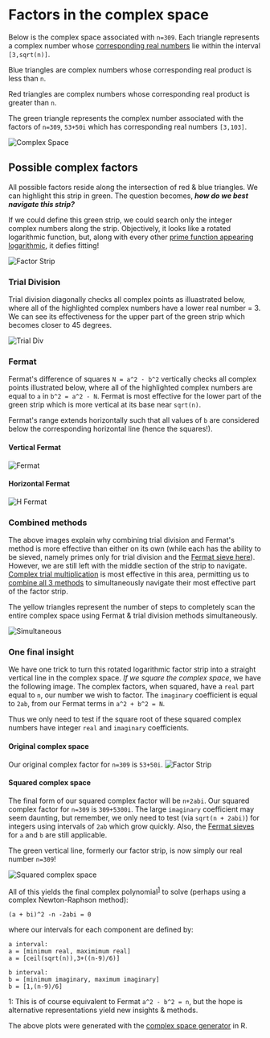 # Factors in the complex space

Below is the complex space associated with `n=309`.  Each triangle represents a complex number whose [corresponding real numbers](https://github.com/OVVO-Financial/Number-Theory/blob/master/Number%20Theory%20Papers/i.pdf) lie within the interval `[3,sqrt(n)]`.

Blue triangles are complex numbers whose corresponding real product is less than `n`.

Red triangles are complex numbers whose corresponding real product is greater than `n`.

The green triangle represents the complex number associated with the factors of `n=309`, `53+50i` which has corresponding real numbers `[3,103]`.

![Complex Space](https://github.com/OVVO-Financial/Number-Theory/blob/master/Images/Complex%20plane.png)

## Possible complex factors
All possible factors reside along the intersection of red & blue triangles.  We can highlight this strip in green.  The question becomes, ***how do we best navigate this strip?***

If we could define this green strip, we could search only the integer complex numbers along the strip.  Objectively, it looks like a rotated logarithmic function, but, along with every other [prime function appearing logarithmic](https://github.com/OVVO-Financial/Number-Theory/blob/master/Number%20Theory%20Papers/On%20the%20Distribution%20of%20Prime%20Numbers.pdf), it defies fitting!

![Factor Strip](https://github.com/OVVO-Financial/Number-Theory/blob/master/Images/Factor%20Strip%20in%20Green.jpeg)

### Trial Division
Trial division diagonally checks all complex points as illuastrated below, where all of the highlighted complex numbers have a lower real number = 3.  We can see its effectiveness for the upper part of the green strip which becomes closer to 45 degrees.

![Trial Div](https://github.com/OVVO-Financial/Number-Theory/blob/master/Images/Trial%20Division%20by%203.jpeg)

### Fermat
Fermat's difference of squares `N = a^2 - b^2` vertically checks all complex points illustrated below, where all of the highlighted complex numbers are equal to `a` in `b^2 = a^2 - N`.  Fermat is most effective for the lower part of the green strip which is more vertical at its base near `sqrt(n)`.

Fermat's range extends horizontally such that all values of `b` are considered below the corresponding horizontal line (hence the squares!).

#### Vertical Fermat
![Fermat](https://github.com/OVVO-Financial/Number-Theory/blob/master/Images/Vertical%20Fermat.jpeg)

#### Horizontal Fermat
![H Fermat](https://github.com/OVVO-Financial/Number-Theory/blob/master/Images/Horizontal%20Fermat.jpeg)


### Combined methods
The above images explain why combining trial division and Fermat's method is more effective than either on its own (while each has the ability to be sieved, namely primes only for trial division and the [Fermat sieve here](https://github.com/OVVO-Financial/Number-Theory/blob/master/Number%20Theory%20Papers/Fermat%20Sieve%20Using%20Complex%20Numbers.pdf)).  However, we are still left with the middle section of the strip to navigate.  [Complex trial multiplication](https://github.com/OVVO-Financial/Number-Theory/blob/Prime-Factorization/Complex%20Trial%20Multiplication.md) is most effective in this area, permitting us to [combine all 3 methods](https://github.com/OVVO-Financial/Number-Theory/blob/Prime-Factorization/julia/Simultaneous_Complex_Factorization.jl) to simultaneously navigate their most effective part of the factor strip.

The yellow triangles represent the number of steps to completely scan the entire complex space using Fermat & trial division methods simultaneously.

![Simultaneous](https://github.com/OVVO-Financial/Number-Theory/blob/master/Images/Complex%20Space%20Factorization%201.jpeg)

### One final insight
We have one trick to turn this rotated logarithmic factor strip into a straight vertical line in the complex space.  *If we square the complex space*, we have the following image.  The complex factors, when squared, have a `real` part equal to `n`, our number we wish to factor. The `imaginary` coefficient is equal to `2ab`, from our Fermat terms in `a^2 + b^2 = N`.

Thus we only need to test if the square root of these squared complex numbers have integer `real` and `imaginary` coefficients.

#### Original complex space
Our original complex factor for `n=309` is `53+50i`.
![Factor Strip](https://github.com/OVVO-Financial/Number-Theory/blob/master/Images/Factor%20Strip%20in%20Green.jpeg)

#### Squared complex space
The final form of our squared complex factor will be `n+2abi`.  Our squared complex factor for `n=309` is `309+5300i`.  The large `imaginary` coefficient may seem daunting, but remember, we only need to test (via `sqrt(n + 2abi)`) for integers using intervals of `2ab` which grow quickly.  Also, the [Fermat sieves](https://github.com/OVVO-Financial/Number-Theory/blob/master/Number%20Theory%20Papers/Fermat%20Sieve%20Using%20Complex%20Numbers.pdf) for `a` and `b` are still applicable.

The green vertical line, formerly our factor strip, is now simply our real number `n=309`!

![Squared complex space](https://github.com/OVVO-Financial/Number-Theory/blob/master/Images/Complex%20squared.png)

All of this yields the final complex polynomial<sup>[1](#footnote1)</sup> to solve (perhaps using a complex Newton-Raphson method):
```
(a + bi)^2 -n -2abi = 0
```
where our intervals for each component are defined by:
```
a interval: 
a = [minimum real, maximimum real]
a = [ceil(sqrt(n)),3+((n-9)/6)]

b interval:
b = [minimum imaginary, maximum imaginary]
b = [1,(n-9)/6] 
```

<a name="footnote1">1</a>: This is of course equivalent to Fermat `a^2 - b^2 = n`, but the hope is alternative representations yield new insights & methods.

The above plots were generated with the [complex space generator](https://github.com/OVVO-Financial/Number-Theory/blob/master/R/Complex%20Space%20Generator.R) in R.

